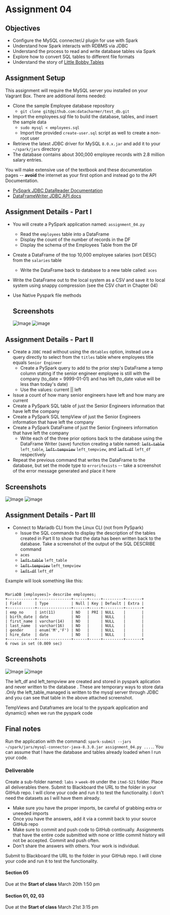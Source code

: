 # Assignment 04

## Objectives

- Configure the MySQL connecter/J plugin for use with Spark
- Understand how Spark interacts with RDBMS via JDBC
- Understand the process to read and write database tables via Spark
- Explore how to convert SQL tables to different file formats
- Understand the story of [Little Bobby Tables](https://xkcd.com/327/ "Bobby Tables Cartoon")

## Assignment Setup

This assignment will require the MySQL server you installed on your Vagrant Box. There are additional items needed:

- Clone the sample Employee database repository
  - `git clone git@github.com:datacharmer/test_db.git`
- Import the employees.sql file to build the database, tables, and insert the sample data
  - `sudo mysql < employees.sql`
  - Import the provided `create-user.sql` script as well to create a non-root user
- Retrieve the latest JDBC driver for MySQL `8.0.x.jar` and add it to your `~/spark/jars` directory
- The database contains about 300,000 employee records with 2.8 million salary entries.

You will make extensive use of the textbook and these documentation pages -- **avoid** the internet as your first option and instead go to the API Documentation.

- [PySpark JDBC DataReader Documentation](https://spark.apache.org/docs/latest/api/python/reference/pyspark.sql/api/pyspark.sql.DataFrameReader.jdbc.html "PySpark JDBC DataReader Documentation")
- [DataFrameWriter JDBC API docs](https://spark.apache.org/docs/latest/api/python/reference/pyspark.sql/api/pyspark.sql.DataFrameWriter.jdbc.html "DataFrameWriter JDBC API docs")

## Assignment Details - Part I

- You will create a PySpark application named: `assignment_04.py`
  - Read the `employees` table into a DataFrame
  - Display the count of the number of records in the DF
  - Display the schema of the Employees Table from the DF
- Create a DataFrame of the top 10,000 employee salaries (sort DESC) from the `salaries` table
  - Write the DataFrame back to database to a new table called: `aces`
- Write the DataFrame out to the local system as a CSV and save it to local system using snappy compression (see the CSV chart in Chapter 04)
- Use Native Pyspark file methods

  ## Screenshots
  ![Image](<1.1.png>)
  ![image](<1.2.png>)

## Assignment Details - Part II

- Create a `JDBC` read without using the `dbtables` option, instead use a query directly to select from the `titles` table where employees title equals `Senior Engineer`
  - Create a PySpark query to add to the prior step's DataFrame a temp column stating if the senior engineer employee is still with the company (to_date = 9999-01-01) and has left (to_date value will be less than today's date)
  - Use the values: current || left
- Issue a count of how many senior engineers have left and how many are current
- Create a PySpark SQL table of just the Senior Engineers information that have left the company
- Create a PySpark SQL tempView of just the Senior Engineers information that have left the company
- Create a PySpark DataFrame of just the Senior Engineers information that have left the company
  - Write each of the three prior options back to the database using the DataFrame Writer (save) function creating a table named: ~~`left-table`~~ `left_table`, ~~`left-tempview`~~ `left_tempview`, and ~~`left-df`~~ `left_df` respectively
- Repeat the previous command that writes the DataFrame to the database, but set the mode type to `errorifexists` -- take a screenshot of the error message generated and place it here

## Screenshots
![Image](<2.1.png>)
![image](<2.2.png>)


## Assignment Details - Part III

- Connect to Mariadb CLI from the Linux CLI (not from PySpark)
  - Issue the SQL commands to display the description of the tables created in Part II to show that the data has been written back to the database.  Take a screenshot of the output of the SQL DESCRIBE command
  - `aces`
  - ~~`left-table`~~ `left_table`
  - ~~`left-tempview`~~ `left_tempview`
  - ~~`left-df`~~ `left_df`

Example will look something like this:

```mysql

MariaDB [employees]> describe employees;
+------------+---------------+------+-----+---------+-------+
| Field      | Type          | Null | Key | Default | Extra |
+------------+---------------+------+-----+---------+-------+
| emp_no     | int(11)       | NO   | PRI | NULL    |       |
| birth_date | date          | NO   |     | NULL    |       |
| first_name | varchar(14)   | NO   |     | NULL    |       |
| last_name  | varchar(16)   | NO   |     | NULL    |       |
| gender     | enum('M','F') | NO   |     | NULL    |       |
| hire_date  | date          | NO   |     | NULL    |       |
+------------+---------------+------+-----+---------+-------+
6 rows in set (0.009 sec)
```

## Screenshots
![Image](<3.1.png>)
![image](<3.2.png>)

The left_df and left_tempview are created and stored in pyspark aplication and never written to the database . These are temporary ways to store data .Only the left_table_managed is written to the mysql server through JDBC and you can see that table in the above attached screenshot.

TempViews and Dataframes are local to the pyspark application and dynamic() when we run the pyspark code  

## Final notes

Run the application with the command: `spark-submit --jars ~/spark/jars/mysql-connector-java-8.3.0.jar assignment_04.py ....`. You can assume that I have the database and tables already loaded when I run your code.

### Deliverable

Create a sub-folder named: `labs` > `week-09` under the `itmd-521` folder. Place all deliverables there.
Submit to Blackboard the URL to the folder in your GitHub repo.  I will clone your code and run it to test the functionality. I don't need the datasets as I will have them already.

- Make sure you have the proper imports, be careful of grabbing extra or uneeded imports
- Once you have the answers, add it via a commit back to your source GitHub repo
- Make sure to commit and push code to GitHub continually.  Assignments that have the entire code submitted with none or little commit history will not be accepted.  Commit and push often.
- Don't share the answers with others.  Your work is individual.

Submit to Blackboard the URL to the folder in your GitHub repo.  I will clone your code and run it to test the functionality.

#### Section 05

Due at the **Start of class** March 20th 1:50 pm

#### Section 01, 02, 03

Due at the **Start of class** March 21st 3:15 pm
